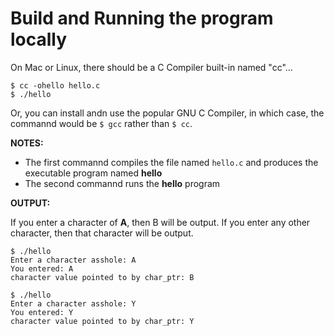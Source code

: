 
# Build and Running the program locally

On Mac or Linux, there should be a C Compiler built-in named "cc"... 

```
$ cc -ohello hello.c
$ ./hello
```

Or, you can install andn use the popular GNU C Compiler, in which case, the commannd would be `$ gcc` rather than `$ cc`.

**NOTES:**

* The first commannd compiles the file named `hello.c` and produces the executable program named **hello**
* The second commannd runs the **hello** program

**OUTPUT:**

If you enter a character of **A**, then B will be output. If you enter any other character, then that character will be output.

```
$ ./hello
Enter a character asshole: A
You entered: A
character value pointed to by char_ptr: B
```

```
$ ./hello
Enter a character asshole: Y
You entered: Y
character value pointed to by char_ptr: Y
```


